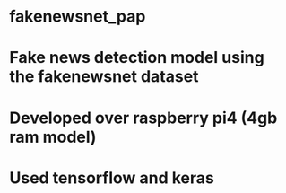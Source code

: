# fakenewsnet_pap
# Fake news detection model using the fakenewsnet dataset
# Developed over raspberry pi4 (4gb ram model)
# Used tensorflow and keras 
